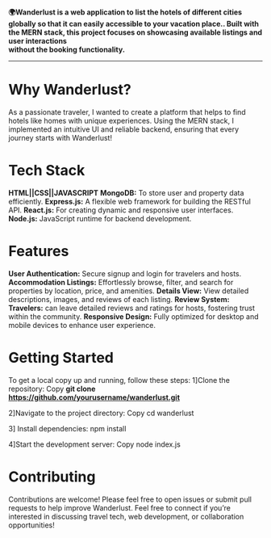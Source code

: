  
**🌍Wanderlust is a web application to list the hotels of different cities globally so that it can easily accessible to
your vacation place.. Built with the MERN stack, this project focuses on showcasing available listings and user interactions  
without the booking functionality.**
<hr>

<h1>Why Wanderlust?</h1>
As a passionate traveler, I wanted to create a platform that helps to find hotels like homes with unique experiences. Using the MERN stack,  
I implemented an intuitive UI and reliable backend, ensuring that every journey starts with Wanderlust!  

# Tech Stack
**HTML||CSS||JAVASCRIPT**
**MongoDB:** To store user and property data efficiently.
**Express.js:** A flexible web framework for building the RESTful API.
**React.js:** For creating dynamic and responsive user interfaces.
**Node.js:** JavaScript runtime for backend development.  

 # Features
**User Authentication:** Secure signup and login for travelers and hosts.
**Accommodation Listings:** Effortlessly browse, filter, and search for properties by location, price, and amenities.
**Details View:** View detailed descriptions, images, and reviews of each listing.
**Review System: Travelers:** can leave detailed reviews and ratings for hosts, fostering trust within the community.
**Responsive Design:** Fully optimized for desktop and mobile devices to enhance user experience.

# Getting Started
To get a local copy up and running, follow these steps:
 1]Clone the repository:
Copy **git clone https://github.com/yourusername/wanderlust.git**

2]Navigate to the project directory:
Copy cd wanderlust

3] Install dependencies:
npm install

4]Start the development server:
Copy node index.js

# Contributing
Contributions are welcome! Please feel free to open issues or submit pull requests to help improve Wanderlust.
Feel free to connect if you’re interested in discussing travel tech, web development, or collaboration opportunities!
